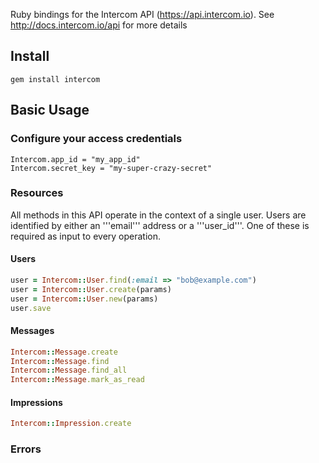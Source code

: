 Ruby bindings for the Intercom API (https://api.intercom.io). See http://docs.intercom.io/api for more details

## Install
```
gem install intercom
```

## Basic Usage

### Configure your access credentials

```
Intercom.app_id = "my_app_id"
Intercom.secret_key = "my-super-crazy-secret"
```

### Resources

All methods in this API operate in the context of a single user. Users are identified by either an '''email''' address or a '''user_id'''.
One of these is required as input to every operation.

#### Users

```ruby
user = Intercom::User.find(:email => "bob@example.com")
user = Intercom::User.create(params)
user = Intercom::User.new(params)
user.save
```

#### Messages

```ruby
Intercom::Message.create
Intercom::Message.find
Intercom::Message.find_all
Intercom::Message.mark_as_read
```

#### Impressions

```ruby
Intercom::Impression.create
```

### Errors
